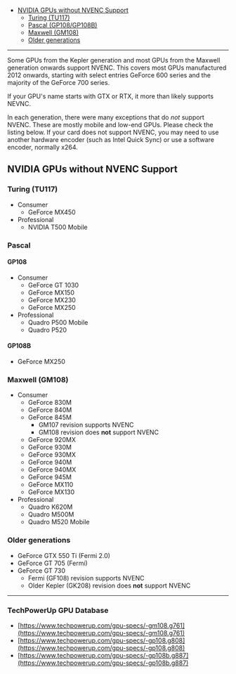* [NVIDIA GPUs without NVENC Support](#NVIDIA-GPUs-without-NVENC-support)
  * [Turing (TU117)](#turing-tu117)
  * [Pascal (GP108/GP108B)](#pascal)
  * [Maxwell (GM108)](#maxwell-gm108)
  * [Older generations](#older-generations)

****

Some GPUs from the Kepler generation and most GPUs from the Maxwell generation onwards support NVENC. This covers most GPUs manufactured 2012 onwards, starting with select entries GeForce 600 series and the majority of the GeForce 700 series.

If your GPU's name starts with GTX or RTX, it more than likely supports NEVNC.

In each generation, there were many exceptions that do *not* support NVENC. These are mostly mobile and low-end GPUs. Please check the listing below. If your card does not support NVENC, you may need to use another hardware encoder (such as Intel Quick Sync) or use a software encoder, normally x264.

## NVIDIA GPUs without NVENC Support

### Turing (TU117)

- Consumer
  - GeForce MX450
- Professional
  - NVIDIA T500 Mobile

### Pascal

#### GP108

- Consumer
  - GeForce GT 1030
  - GeForce MX150
  - GeForce MX230
  - GeForce MX250
- Professional
  - Quadro P500 Mobile
  - Quadro P520

#### GP108B

- GeForce MX250

### Maxwell (GM108)

- Consumer
  - GeForce 830M
  - GeForce 840M
  - GeForce 845M
    - GM107 revision supports NVENC
    - GM108 revision does **not** support NVENC
  - GeForce 920MX
  - GeForce 930M
  - GeForce 930MX
  - GeForce 940M
  - GeForce 940MX
  - GeForce 945M
  - GeForce MX110
  - GeForce MX130
- Professional
  - Quadro K620M
  - Quadro M500M
  - Quadro M520 Mobile

### Older generations

- GeForce GTX 550 Ti (Fermi 2.0)
- GeForce GT 705 (Fermi)
- GeForce GT 730
  - Fermi (GF108) revision supports NVENC
  - Older Kepler (GK208) revision does **not** support NVENC

----

### TechPowerUp GPU Database

- [https://www.techpowerup.com/gpu-specs/-gm108.g761](https://www.techpowerup.com/gpu-specs/-gm108.g761)
- [https://www.techpowerup.com/gpu-specs/-gp108.g808](https://www.techpowerup.com/gpu-specs/-gp108.g808)
- [https://www.techpowerup.com/gpu-specs/-gp108b.g887](https://www.techpowerup.com/gpu-specs/-gp108b.g887)